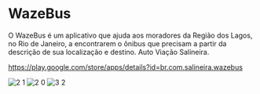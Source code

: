 # WazeBus
O WazeBus é um aplicativo que ajuda aos moradores da Região dos Lagos, no Rio de Janeiro, a encontrarem o ônibus que precisam a partir da descrição de sua localização e destino.
Auto Viação Salineira.

https://play.google.com/store/apps/details?id=br.com.salineira.wazebus

![2 1](https://github.com/user-attachments/assets/effbbf1b-1fb6-4d52-8e5f-edd545ffd4d3)
![2 0](https://github.com/user-attachments/assets/998a21cc-f0ed-4824-873a-6c1db20e46c4)
![3 2](https://github.com/user-attachments/assets/a6fd89d0-9f5c-4439-bcc1-cdc2e85b8ff5)





